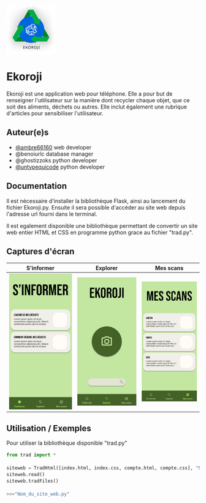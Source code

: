 
<img src="sources\client\assets\logos\Ekoroji_light.svg" alt="Icon" width="128"/>

# Ekoroji

Ekoroji est une application web pour téléphone. Elle a pour but de renseigner l'utilisateur sur la manière dont recycler chaque objet, que ce soit des aliments, déchets ou autres. Elle inclut également une rubrique d'articles pour sensibiliser l'utilisateur.

## Auteur(e)s

- [@ambre66160](https://github.com/ambre66160) web developer
- @benoiurlc database manager
- @ghostizzoks python developer
- [@untypequicode](https://github.com/untypequicode) python developer

## Documentation

Il est nécessaire d'installer la bibliothèque Flask, ainsi au lancement du fichier Ekoroji.py. Ensuite il sera possible d'accéder au site web depuis l'adresse url fourni dans le terminal.

Il est egalement disponible une bibliothèque permettant de convertir un site web entier HTML et CSS en programme python grace au fichier "trad.py".
## Captures d'écran

| S'informer | Explorer | Mes scans |  
|:----------:|:--------:|:----------:|
| <img src="/doc/img/Ekoroji_app_informer.png" alt="Ekoroji_app_informer.png" width="300"/> | <img src="/doc/img/Ekoroji_app_explorer.png" alt="Ekoroji_app_explorer.png" width="300"/> | <img src="/doc/img/Ekoroji_app_scans.png" alt="Ekoroji_app_scans.png" width="300"/> |  

## Utilisation / Exemples

Pour utiliser la bibliothèque disponible "trad.py"

```python
from trad import *

siteweb = TradHtml([index.html, index.css, compte.html, compte.css], "Nom_du_site_web", "Emplacement fichiers HTML et CSS")
siteweb.read()
siteweb.tradFiles()

>>>"Nom_du_site_web.py"
```
